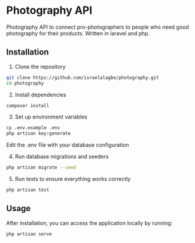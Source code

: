 # Photography API

Photography API to connect pro-photographers to people who need good photography for their products. Written in laravel and php.

## Installation

1. Clone the repository
   
```sh
git clone https://github.com/israelalagbe/photography.git
cd photography
```

2. Install dependencies

```sh
composer install
```

3. Set up environment variables
```sh
cp .env.example .env
php artisan key:generate
```
Edit the .env file with your database configuration

4. Run database migrations and seeders
```sh
php artisan migrate --seed
```

5. Run tests to ensure everything works correctly
```sh
php artisan test
```

## Usage
After installation, you can access the application locally by running:
```sh
php artisan serve
```




